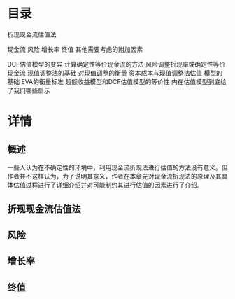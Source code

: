 # 目录
折现现金流估值法

现金流
风险
增长率
终值
其他需要考虑的附加因素

DCF估值模型的变异
计算确定性等价现金流的方法
风险调整折现率或确定性等价现金流
现值调整法的基础
对现值调整的衡量
资本成本与现值调整法估值
模型的基础
EVA的衡量标准
超额收益模型和DCF估值模型的等价性
内在估值模型到底给了我们哪些启示

# 详情
## 概述
一些人认为在不确定性的环境中，利用现金流折现法进行估值的方法没有意义。但作者并不这样认为，为了说明其意义，作者在本章先对现金流折现法的原理及其具体估值过程进行了详细介绍并对可能制约其进行估值的因素进行了介绍。

## 折现现金流估值法
## 风险
## 增长率
## 终值
